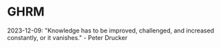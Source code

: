 # GHRM

2023-12-09: "Knowledge has to be improved, challenged, and increased constantly, or it vanishes." - Peter Drucker